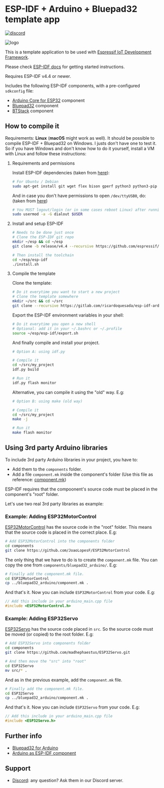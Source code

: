 # ESP-IDF + Arduino + Bluepad32 template app

[![discord](https://img.shields.io/discord/775177861665521725.svg)](https://discord.gg/r5aMn6Cw5q)

![logo](https://gitlab.com/ricardoquesada/bluepad32-arduino/-/raw/main/img/bluepad32-arduino-logo.png)

This is a template application to be used with [Espressif IoT Development Framework](https://github.com/espressif/esp-idf).

Please check [ESP-IDF docs](https://docs.espressif.com/projects/esp-idf/en/latest/get-started/index.html) for getting started instructions.

Requires ESP-IDF v4.4 or newer.

Includes the following ESP-IDF components, with a pre-configured `sdkconfig` file:

* [Arduino Core for ESP32](https://github.com/espressif/arduino-esp32) component
* [Bluepad32](https://gitlab.com/ricardoquesada/bluepad32/) component
* [BTStack](https://github.com/bluekitchen/btstack) component

## How to compile it

Requirements: **Linux** (**macOS** might work as well). It should be possible to compile ESP-IDF + Bluepad32 on Windows. I justs don't have one to test it. So if you have Windows and don't know how to do it yourself, install a VM with Linux and follow these instructions:

1. Requirements and permissions

    Install ESP-IDF dependencies (taken from [here][toolchain-deps]):

    ```sh
    # For Ubuntu / Debian
    sudo apt-get install git wget flex bison gperf python3 python3-pip python3-setuptools cmake ninja-build ccache libffi-dev libssl-dev dfu-util libusb-1.0-0
    ```

    And in case you don't have permissions to open `/dev/ttyUSB0`, do:
    (taken from [here][ttyusb0])

    ```sh
    # You MUST logout/login (or in some cases reboot Linux) after running this command
    sudo usermod -a -G dialout $USER
    ```

2. Install and setup ESP-IDF

    ```sh
    # Needs to be done just once
    # Clone the ESP-IDF git repo
    mkdir ~/esp && cd ~/esp
    git clone -b release/v4.4 --recursive https://github.com/espressif/esp-idf.git

    # Then install the toolchain
    cd ~/esp/esp-idf
    ./install.sh
    ```

3. Compile the template

    Clone the template:

    ```sh
    # Do it everytime you want to start a new project
    # Clone the template somewhere
    mkdir ~/src && cd ~/src
    git clone --recursive https://gitlab.com/ricardoquesada/esp-idf-arduino-bluepad32-template.git my_project
    ```

    Export the ESP-IDF environment variables in your shell:

    ```sh
    # Do it everytime you open a new shell
    # Optional: add it in your ~/.bashrc or ~/.profile
    source ~/esp/esp-idf/export.sh
    ```

    And finally compile and install your project.

    ```sh
    # Option A: using idf.py

    # Compile it
    cd ~/src/my_project
    idf.py build

    # Run it
    idf.py flash monitor
    ```

    Alternative, you can compile it using the "old" way. E.g:

    ```sh
    # Option B: using make (old way)

    # Compile it
    cd ~/src/my_project
    make -j

    # Run it
    make flash monitor
    ```

[toolchain-deps]: https://docs.espressif.com/projects/esp-idf/en/latest/esp32/get-started/linux-setup.html
[ttyusb0]: https://docs.espressif.com/projects/esp-idf/en/latest/esp32/get-started/establish-serial-connection.html#linux-dialout-group

## Using 3rd party Arduino libraries

To include 3rd party Arduino libraries in your project, you have to:

* Add them to the `components` folder.
* Add a file `component.mk` inside the component's folder (Use this file as reference: [component.mk])

ESP-IDF requires that the compoonent's source code must be placed in the component's "root" folder.

Let's use two real 3rd party libraries as example:

[component.mk]: https://gitlab.com/ricardoquesada/esp-idf-arduino-bluepad32-template/-/blob/main/components/bluepad32_arduino/component.mk

### Example: Adding ESP32MotorControl

[ESP32MotorControl][esp32motorcontrol] has the source code in the "root" folder. This means that the source code is placed in the correct place. E.g:

```sh
# Add ESP32MotorControl into the components folder
cd components
git clone https://github.com/JoaoLopesF/ESP32MotorControl
```

The only thing that we have to do is to create the `component.mk` file. You can copy the one from `components/bluepad32_arduino/`. E.g:

```sh
# Finally add the component.mk file.
cd ESP32MotorControl
cp ../bluepad32_arduino/component.mk .
```

And that's it. Now you can include `ESP32MotorControl` from your code. E.g:

```cpp
// Add this include in your arduino_main.cpp file
#include <ESP32MotorControl.h>
```

[esp32motorcontrol]: https://github.com/JoaoLopesF/ESP32MotorControl

### Example: Adding ESP32Servo

[ESP32Servo] has the source code placed in `src`. So the source code must be moved (or copied) to the root folder. E.g:

```sh
# Add ESP32Servo into components folder
cd components
git clone https://github.com/madhephaestus/ESP32Servo.git

# And then move the "src" into "root"
cd ESP32Servo
mv src/* .
```

And as in the previous example, add the `component.mk` file.

```sh
# Finally add the component.mk file.
cd ESP32Servo
cp ../bluepad32_arduino/component.mk .
```

And that's it. Now you can include `ESP32Servo` from your code. E.g:

```cpp
// Add this include in your arduino_main.cpp file
#include <ESP32Servo.h>
```

[esp32servo]: https://github.com/madhephaestus/ESP32Servo.git

## Further info

* [Bluepad32 for Arduino](https://gitlab.com/ricardoquesada/bluepad32/-/blob/main/docs/plat_arduino.md)
* [Arduino as ESP-IDF component](https://docs.espressif.com/projects/arduino-esp32/en/latest/esp-idf_component.html)

## Support

* [Discord][discord]: any question? Ask them in our Discord server.

[discord]: https://discord.gg/r5aMn6Cw5q